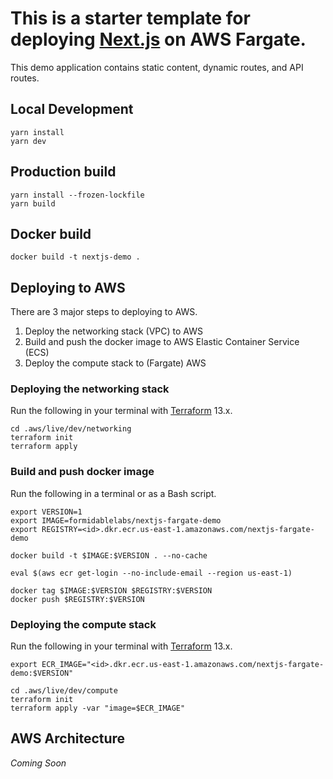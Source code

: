 # This is a starter template for deploying [Next.js](https://nextjs.org/learn) on AWS Fargate.

This demo application contains static content, dynamic routes, and API routes.

## Local Development

```
yarn install
yarn dev
```

## Production build

```
yarn install --frozen-lockfile
yarn build
```

## Docker build

```
docker build -t nextjs-demo .
```

## Deploying to AWS

There are 3 major steps to deploying to AWS.

1. Deploy the networking stack (VPC) to AWS
1. Build and push the docker image to AWS Elastic Container Service (ECS)
1. Deploy the compute stack to (Fargate) AWS

### Deploying the networking stack

Run the following in your terminal with [Terraform](https://www.terraform.io/downloads.html) 13.x.

```
cd .aws/live/dev/networking
terraform init
terraform apply
```

### Build and push docker image

Run the following in a terminal or as a Bash script.

```
export VERSION=1
export IMAGE=formidablelabs/nextjs-fargate-demo
export REGISTRY=<id>.dkr.ecr.us-east-1.amazonaws.com/nextjs-fargate-demo

docker build -t $IMAGE:$VERSION . --no-cache

eval $(aws ecr get-login --no-include-email --region us-east-1)

docker tag $IMAGE:$VERSION $REGISTRY:$VERSION
docker push $REGISTRY:$VERSION
```

### Deploying the compute stack

Run the following in your terminal with [Terraform](https://www.terraform.io/downloads.html) 13.x.

```
export ECR_IMAGE="<id>.dkr.ecr.us-east-1.amazonaws.com/nextjs-fargate-demo:$VERSION"

cd .aws/live/dev/compute
terraform init
terraform apply -var "image=$ECR_IMAGE"
```

## AWS Architecture

*Coming Soon*
